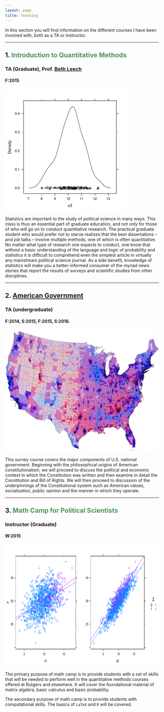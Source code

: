 ```yaml
---
layout: page
title: Teaching
---
```



<p class="lead">
In this section you will find information on the different courses I have been involved with, both as a TA or instructor.
</p>

---


##  1. <span style="color:#4E9258">Introduction to Quantitative Methods</span>
###  TA (Graduate), Prof. [Beth Leech](http://fas-polisci.rutgers.edu/leech/index.html)
####  F:2015

<img src="/resources/plot1.pdf" alt="" style="width:400px;height:400px;">


Statistics are important to the study of political science in many ways. This class is thus an essential part of graduate education, and not only for those of who will go on to conduct quantitative research. The practical graduate student who would prefer not to starve realizes that the best dissertations – and job talks – involve multiple methods, one of which is often quantitative.  No matter what type of research one expects to conduct, one know that without a basic understanding of the language and logic of probability and statistics it is difficult to comprehend even the simplest article in virtually any mainstream political science journal.  As a side benefit, knowledge of statistics will make you a better-informed consumer of the myriad news stories that report the results of surveys and scientific studies from other disciplines.


<a href="http://www.hectorbahamonde.com/teaching/"><i class="fa fa-book"></i></a>


---


##  2. <a href="http://hbahamonde.github.io/americangovernment">American Government</a>
###  TA (undergraduate)
####  F:2014, S:2015, F:2015, S:2016.

<img src="/resources/usmap.jpg" alt="" style="width:600px;height:400px;">


This survey course covers the major components of U.S. national government. Beginning with the philosophical origins of American constitutionalism, we will proceed to discuss the political and economic context in which the Constitution was written and then examine in detail the Constitution and Bill of Rights. We will then proceed to discussion of the underpinnings of the Constitutional system such as American values, socialization, public opinion and the manner in which they operate.


<a href="http://www.hectorbahamonde.com/teaching/"><i class="fa fa-book"></i></a>


---


##  3. <span style="color:#4E9258">Math Camp for Political Scientists</span>
###  Instructor (Graduate)
####  W:2015

<img src="/resources/plot2.pdf" alt="" style="width:800px;height:400px;">


The primary purpose of math camp is to provide students with a set of skills that will be needed to perform well in the quantitative methods courses offered at Rutgers and elsewhere. It will cover the foundational material of matrix algebra, basic calculus and basic probability.

The secondary purpose of math camp is to provide students with computational skills. The basics of  `LaTeX` and `R` will be covered.

<a href="http://www.hectorbahamonde.com/teaching/"><i class="fa fa-book"></i></a>
